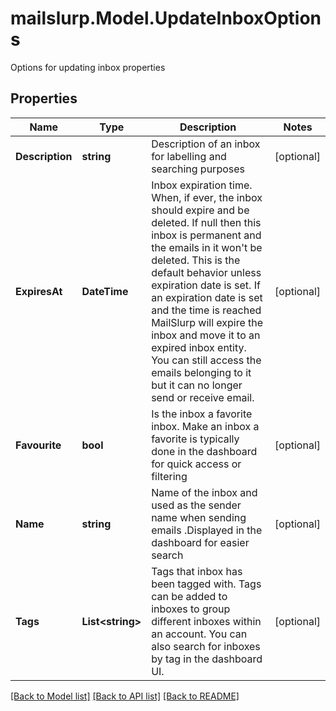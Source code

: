 # mailslurp.Model.UpdateInboxOptions
Options for updating inbox properties
## Properties

Name | Type | Description | Notes
------------ | ------------- | ------------- | -------------
**Description** | **string** | Description of an inbox for labelling and searching purposes | [optional] 
**ExpiresAt** | **DateTime** | Inbox expiration time. When, if ever, the inbox should expire and be deleted. If null then this inbox is permanent and the emails in it won&#39;t be deleted. This is the default behavior unless expiration date is set. If an expiration date is set and the time is reached MailSlurp will expire the inbox and move it to an expired inbox entity. You can still access the emails belonging to it but it can no longer send or receive email. | [optional] 
**Favourite** | **bool** | Is the inbox a favorite inbox. Make an inbox a favorite is typically done in the dashboard for quick access or filtering | [optional] 
**Name** | **string** | Name of the inbox and used as the sender name when sending emails .Displayed in the dashboard for easier search | [optional] 
**Tags** | **List&lt;string&gt;** | Tags that inbox has been tagged with. Tags can be added to inboxes to group different inboxes within an account. You can also search for inboxes by tag in the dashboard UI. | [optional] 

[[Back to Model list]](../README#documentation-for-models) [[Back to API list]](../README#documentation-for-api-endpoints) [[Back to README]](../README)

